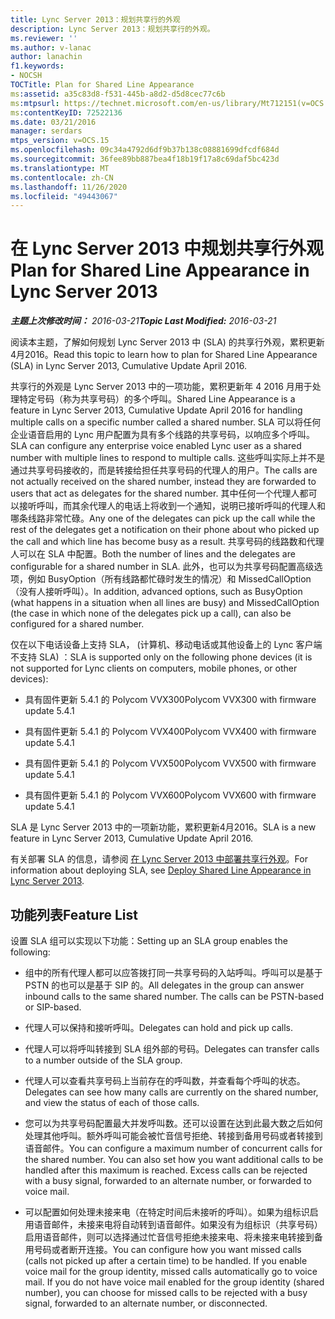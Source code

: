 ```yaml
---
title: Lync Server 2013：规划共享行的外观
description: Lync Server 2013：规划共享行的外观。
ms.reviewer: ''
ms.author: v-lanac
author: lanachin
f1.keywords:
- NOCSH
TOCTitle: Plan for Shared Line Appearance
ms:assetid: a35c83d8-f531-445b-a8d2-d5d8cec77c6b
ms:mtpsurl: https://technet.microsoft.com/en-us/library/Mt712151(v=OCS.15)
ms:contentKeyID: 72522136
ms.date: 03/21/2016
manager: serdars
mtps_version: v=OCS.15
ms.openlocfilehash: 09c34a4792d6df9b37b138c08881699dfcdf684d
ms.sourcegitcommit: 36fee89bb887bea4f18b19f17a8c69daf5bc423d
ms.translationtype: MT
ms.contentlocale: zh-CN
ms.lasthandoff: 11/26/2020
ms.locfileid: "49443067"
---
```

# <a name="plan-for-shared-line-appearance-in-lync-server-2013"></a><span data-ttu-id="419d0-103">在 Lync Server 2013 中规划共享行外观</span><span class="sxs-lookup"><span data-stu-id="419d0-103">Plan for Shared Line Appearance in Lync Server 2013</span></span>

<div data-xmlns="http://www.w3.org/1999/xhtml">

<div class="topic" data-xmlns="http://www.w3.org/1999/xhtml" data-msxsl="urn:schemas-microsoft-com:xslt" data-cs="https://msdn.microsoft.com/">

<div data-asp="https://msdn2.microsoft.com/asp">



</div>

<div id="mainSection">

<div id="mainBody"><span data-ttu-id="419d0-104">

<span> </span></span><span class="sxs-lookup"><span data-stu-id="419d0-104">

<span> </span></span></span>

<span data-ttu-id="419d0-105">_**主题上次修改时间：** 2016-03-21_</span><span class="sxs-lookup"><span data-stu-id="419d0-105">_**Topic Last Modified:** 2016-03-21_</span></span>

<span data-ttu-id="419d0-106">阅读本主题，了解如何规划 Lync Server 2013 中 (SLA) 的共享行外观，累积更新4月2016。</span><span class="sxs-lookup"><span data-stu-id="419d0-106">Read this topic to learn how to plan for Shared Line Appearance (SLA) in Lync Server 2013, Cumulative Update April 2016.</span></span>

<span data-ttu-id="419d0-107">共享行的外观是 Lync Server 2013 中的一项功能，累积更新年 4 2016 月用于处理特定号码（称为共享号码）的多个呼叫。</span><span class="sxs-lookup"><span data-stu-id="419d0-107">Shared Line Appearance is a feature in Lync Server 2013, Cumulative Update April 2016 for handling multiple calls on a specific number called a shared number.</span></span> <span data-ttu-id="419d0-108">SLA 可以将任何企业语音启用的 Lync 用户配置为具有多个线路的共享号码，以响应多个呼叫。</span><span class="sxs-lookup"><span data-stu-id="419d0-108">SLA can configure any enterprise voice enabled Lync user as a shared number with multiple lines to respond to multiple calls.</span></span> <span data-ttu-id="419d0-109">这些呼叫实际上并不是通过共享号码接收的，而是转接给担任共享号码的代理人的用户。</span><span class="sxs-lookup"><span data-stu-id="419d0-109">The calls are not actually received on the shared number, instead they are forwarded to users that act as delegates for the shared number.</span></span> <span data-ttu-id="419d0-110">其中任何一个代理人都可以接听呼叫，而其余代理人的电话上将收到一个通知，说明已接听呼叫的代理人和哪条线路非常忙碌。</span><span class="sxs-lookup"><span data-stu-id="419d0-110">Any one of the delegates can pick up the call while the rest of the delegates get a notification on their phone about who picked up the call and which line has become busy as a result.</span></span> <span data-ttu-id="419d0-111">共享号码的线路数和代理人可以在 SLA 中配置。</span><span class="sxs-lookup"><span data-stu-id="419d0-111">Both the number of lines and the delegates are configurable for a shared number in SLA.</span></span> <span data-ttu-id="419d0-112">此外，也可以为共享号码配置高级选项，例如 BusyOption（所有线路都忙碌时发生的情况）和 MissedCallOption（没有人接听呼叫）。</span><span class="sxs-lookup"><span data-stu-id="419d0-112">In addition, advanced options, such as BusyOption (what happens in a situation when all lines are busy) and MissedCallOption (the case in which none of the delegates pick up a call), can also be configured for a shared number.</span></span>

<span data-ttu-id="419d0-113">仅在以下电话设备上支持 SLA， (计算机、移动电话或其他设备上的 Lync 客户端不支持 SLA) ：</span><span class="sxs-lookup"><span data-stu-id="419d0-113">SLA is supported only on the following phone devices (it is not supported for Lync clients on computers, mobile phones, or other devices):</span></span>

  - <span data-ttu-id="419d0-114">具有固件更新 5.4.1 的 Polycom VVX300</span><span class="sxs-lookup"><span data-stu-id="419d0-114">Polycom VVX300 with firmware update 5.4.1</span></span>

  - <span data-ttu-id="419d0-115">具有固件更新 5.4.1 的 Polycom VVX400</span><span class="sxs-lookup"><span data-stu-id="419d0-115">Polycom VVX400 with firmware update 5.4.1</span></span>

  - <span data-ttu-id="419d0-116">具有固件更新 5.4.1 的 Polycom VVX500</span><span class="sxs-lookup"><span data-stu-id="419d0-116">Polycom VVX500 with firmware update 5.4.1</span></span>

  - <span data-ttu-id="419d0-117">具有固件更新 5.4.1 的 Polycom VVX600</span><span class="sxs-lookup"><span data-stu-id="419d0-117">Polycom VVX600 with firmware update 5.4.1</span></span>

<span data-ttu-id="419d0-118">SLA 是 Lync Server 2013 中的一项新功能，累积更新4月2016。</span><span class="sxs-lookup"><span data-stu-id="419d0-118">SLA is a new feature in Lync Server 2013, Cumulative Update April 2016.</span></span>

<span data-ttu-id="419d0-119">有关部署 SLA 的信息，请参阅 [在 Lync Server 2013 中部署共享行外观](lync-server-2013-deploy-shared-line-appearance.md)。</span><span class="sxs-lookup"><span data-stu-id="419d0-119">For information about deploying SLA, see [Deploy Shared Line Appearance in Lync Server 2013](lync-server-2013-deploy-shared-line-appearance.md).</span></span>

<div>

## <a name="feature-list"></a><span data-ttu-id="419d0-120">功能列表</span><span class="sxs-lookup"><span data-stu-id="419d0-120">Feature List</span></span>

<span data-ttu-id="419d0-121">设置 SLA 组可以实现以下功能：</span><span class="sxs-lookup"><span data-stu-id="419d0-121">Setting up an SLA group enables the following:</span></span>

  - <span data-ttu-id="419d0-p102">组中的所有代理人都可以应答拨打同一共享号码的入站呼叫。呼叫可以是基于 PSTN 的也可以是基于 SIP 的。</span><span class="sxs-lookup"><span data-stu-id="419d0-p102">All delegates in the group can answer inbound calls to the same shared number. The calls can be PSTN-based or SIP-based.</span></span>

  - <span data-ttu-id="419d0-124">代理人可以保持和接听呼叫。</span><span class="sxs-lookup"><span data-stu-id="419d0-124">Delegates can hold and pick up calls.</span></span>

  - <span data-ttu-id="419d0-125">代理人可以将呼叫转接到 SLA 组外部的号码。</span><span class="sxs-lookup"><span data-stu-id="419d0-125">Delegates can transfer calls to a number outside of the SLA group.</span></span>

  - <span data-ttu-id="419d0-126">代理人可以查看共享号码上当前存在的呼叫数，并查看每个呼叫的状态。</span><span class="sxs-lookup"><span data-stu-id="419d0-126">Delegates can see how many calls are currently on the shared number, and view the status of each of those calls.</span></span>

  - <span data-ttu-id="419d0-p103">您可以为共享号码配置最大并发呼叫数。还可以设置在达到此最大数之后如何处理其他呼叫。额外呼叫可能会被忙音信号拒绝、转接到备用号码或者转接到语音邮件。</span><span class="sxs-lookup"><span data-stu-id="419d0-p103">You can configure a maximum number of concurrent calls for the shared number. You can also set how you want additional calls to be handled after this maximum is reached. Excess calls can be rejected with a busy signal, forwarded to an alternate number, or forwarded to voice mail.</span></span>

  - <span data-ttu-id="419d0-p104">可以配置如何处理未接来电（在特定时间后未接听的呼叫）。如果为组标识启用语音邮件，未接来电将自动转到语音邮件。如果没有为组标识（共享号码）启用语音邮件，则可以选择通过忙音信号拒绝未接来电、将未接来电转接到备用号码或者断开连接。</span><span class="sxs-lookup"><span data-stu-id="419d0-p104">You can configure how you want missed calls (calls not picked up after a certain time) to be handled. If you enable voice mail for the group identity, missed calls automatically go to voice mail. If you do not have voice mail enabled for the group identity (shared number), you can choose for missed calls to be rejected with a busy signal, forwarded to an alternate number, or disconnected.</span></span>

<span data-ttu-id="419d0-133"></div>

</div>

<span> </span>

</div>

</div>

</span><span class="sxs-lookup"><span data-stu-id="419d0-133"></div>

</div>

<span> </span>

</div>

</div>

</span></span></div>

